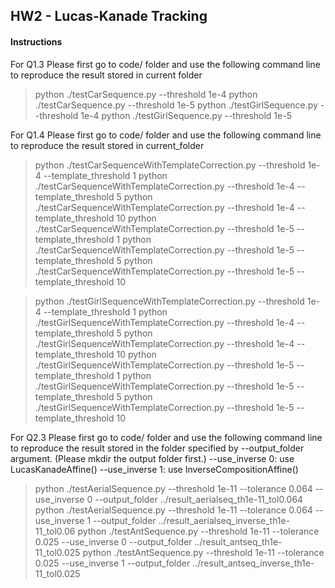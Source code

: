 ## HW2 - Lucas-Kanade Tracking

#### Instructions
For Q1.3 Please first go to code/ folder and use the following command line to reproduce the result stored in current folder
> python ./testCarSequence.py --threshold 1e-4
> python ./testCarSequence.py --threshold 1e-5
> python ./testGirlSequence.py --threshold 1e-4
> python ./testGirlSequence.py --threshold 1e-5

For Q1.4 Please first go to code/ folder and use the following command line to reproduce the result stored in current_folder
> python ./testCarSequenceWithTemplateCorrection.py --threshold 1e-4 --template_threshold 1
> python ./testCarSequenceWithTemplateCorrection.py --threshold 1e-4 --template_threshold 5
> python ./testCarSequenceWithTemplateCorrection.py --threshold 1e-4 --template_threshold 10
> python ./testCarSequenceWithTemplateCorrection.py --threshold 1e-5 --template_threshold 1
> python ./testCarSequenceWithTemplateCorrection.py --threshold 1e-5 --template_threshold 5
> python ./testCarSequenceWithTemplateCorrection.py --threshold 1e-5 --template_threshold 10

> python ./testGirlSequenceWithTemplateCorrection.py --threshold 1e-4 --template_threshold 1
> python ./testGirlSequenceWithTemplateCorrection.py --threshold 1e-4 --template_threshold 5
> python ./testGirlSequenceWithTemplateCorrection.py --threshold 1e-4 --template_threshold 10
> python ./testGirlSequenceWithTemplateCorrection.py --threshold 1e-5 --template_threshold 1
> python ./testGirlSequenceWithTemplateCorrection.py --threshold 1e-5 --template_threshold 5
> python ./testGirlSequenceWithTemplateCorrection.py --threshold 1e-5 --template_threshold 10

For Q2.3 Please first go to code/ folder and use the following command line to reproduce the result stored in the folder specified by --output_folder argument. (Please mkdir the output folder first.)
--use_inverse 0: use LucasKanadeAffine()
--use_inverse 1: use InverseCompositionAffine()

> python ./testAerialSequence.py --threshold 1e-11 --tolerance 0.064 --use_inverse 0 --output_folder ../result_aerialseq_th1e-11_tol0.064
> python ./testAerialSequence.py --threshold 1e-11 --tolerance 0.064 --use_inverse 1 --output_folder ../result_aerialseq_inverse_th1e-11_tol0.06
> python ./testAntSequence.py --threshold 1e-11 --tolerance 0.025 --use_inverse 0 --output_folder ../result_antseq_th1e-11_tol0.025
> python ./testAntSequence.py --threshold 1e-11 --tolerance 0.025 --use_inverse 1 --output_folder ../result_antseq_inverse_th1e-11_tol0.025